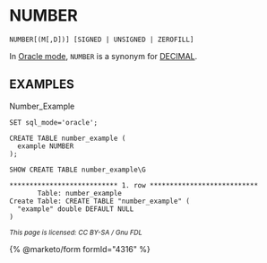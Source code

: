 # NUMBER

```
NUMBER[(M[,D])] [SIGNED | UNSIGNED | ZEROFILL]
```

In [Oracle mode](broken-reference), `NUMBER` is a synonym for [DECIMAL](decimal.md).

## EXAMPLES

Number\_Example

```
SET sql_mode='oracle';
```

```
CREATE TABLE number_example (
  example NUMBER
);
```

```
SHOW CREATE TABLE number_example\G
```

```
*************************** 1. row ***************************
       Table: number_example
Create Table: CREATE TABLE "number_example" (
  "example" double DEFAULT NULL
)
```

<sub>_This page is licensed: CC BY-SA / Gnu FDL_</sub>

{% @marketo/form formId="4316" %}
